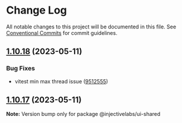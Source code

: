 # Change Log

All notable changes to this project will be documented in this file.
See [Conventional Commits](https://conventionalcommits.org) for commit guidelines.

## [1.10.18](https://github.com/InjectiveLabs/injective-ui/compare/@injectivelabs/ui-shared@1.10.16...@injectivelabs/ui-shared@1.10.18) (2023-05-11)


### Bug Fixes

* vitest min max thread issue ([9512555](https://github.com/InjectiveLabs/injective-ui/commit/951255518edf431e4cdb760100d6feee2fae9dd2))





## [1.10.17](https://github.com/InjectiveLabs/injective-ui/compare/@injectivelabs/ui-shared@1.10.16...@injectivelabs/ui-shared@1.10.17) (2023-05-11)

**Note:** Version bump only for package @injectivelabs/ui-shared
